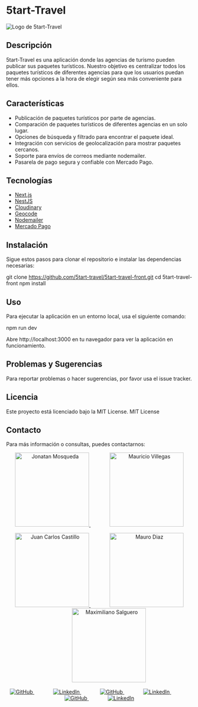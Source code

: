# 5tart-Travel

![Logo de 5tart-Travel](ruta/a/tu/logo.png)

## Descripción

5tart-Travel es una aplicación donde las agencias de turismo pueden publicar sus paquetes turísticos. Nuestro objetivo es centralizar todos los paquetes turísticos de diferentes agencias para que los usuarios puedan tener más opciones a la hora de elegir según sea más conveniente para ellos.

## Características

- Publicación de paquetes turísticos por parte de agencias.
- Comparación de paquetes turísticos de diferentes agencias en un solo lugar.
- Opciones de búsqueda y filtrado para encontrar el paquete ideal.
- Integración con servicios de geolocalización para mostrar paquetes cercanos.
- Soporte para envíos de correos mediante nodemailer.
- Pasarela de pago segura y confiable con Mercado Pago.

## Tecnologías

- [Next.js](https://nextjs.org/)
- [NestJS](https://nestjs.com/)
- [Cloudinary](https://cloudinary.com/)
- [Geocode](https://geocode.xyz/)
- [Nodemailer](https://nodemailer.com/about/)
- [Mercado Pago](https://www.mercadopago.com/)

## Instalación

Sigue estos pasos para clonar el repositorio e instalar las dependencias necesarias:

git clone https://github.com/5tart-travel/5tart-travel-front.git
cd 5tart-travel-front
npm install

## Uso

Para ejecutar la aplicación en un entorno local, usa el siguiente comando:

npm run dev

Abre http://localhost:3000 en tu navegador para ver la aplicación en funcionamiento.

## Problemas y Sugerencias

Para reportar problemas o hacer sugerencias, por favor usa el issue tracker.

## Licencia
Este proyecto está licenciado bajo la MIT License.
MIT License

## Contacto
Para más información o consultas, puedes contactarnos:


<p align="center">
  <a href="https://github.com/Jongabee">
    <img src="https://res.cloudinary.com/dia2gautk/image/upload/v1719940434/cmoccvvllrsaay1kzsmw.jpg" alt="Jonatan Mosqueda" width="200">
  </a>
  &nbsp;&nbsp;&nbsp;&nbsp;&nbsp;&nbsp;&nbsp;&nbsp;&nbsp;&nbsp;&nbsp;&nbsp;
  <a href="https://github.com/V-Mau">
    <img src="https://res.cloudinary.com/dia2gautk/image/upload/v1719940484/abc8xlg70lzveiol8cns.jpg" alt="Mauricio Villegas" width="200">
  </a>
</p>

<p align="center">
  <a href="https://github.com/juank132">
    <img src="https://res.cloudinary.com/dia2gautk/image/upload/v1719940455/d66xfi743hlgp330kmxu.jpg" alt="Juan Carlos Castillo" width="200">
  </a>
  &nbsp;&nbsp;&nbsp;&nbsp;&nbsp;&nbsp;&nbsp;&nbsp;&nbsp;&nbsp;&nbsp;&nbsp;
  <a href="https://github.com/mauro8778">
    <img src="https://res.cloudinary.com/dia2gautk/image/upload/v1719940507/x9my38fgodbpgg6xljrx.jpg" alt="Mauro Diaz" width="200">
  </a>
  &nbsp;&nbsp;&nbsp;&nbsp;&nbsp;&nbsp;&nbsp;&nbsp;&nbsp;&nbsp;&nbsp;&nbsp;
  <a href="https://github.com/MaxiSalguero">
    <img src="https://res.cloudinary.com/dia2gautk/image/upload/v1719940533/k9cgjeu2ncesi6j7agji.jpg" alt="Maximiliano Salguero" width="200">
  </a>
</p>

<p align="center">
  <a href="https://www.linkedin.com/in/jongabee/">
    <img src="https://img.shields.io/badge/GitHub-Profile-blue?style=flat-square&logo=github" alt="GitHub">
  </a>
  &nbsp;&nbsp;&nbsp;&nbsp;&nbsp;&nbsp;&nbsp;&nbsp;&nbsp;&nbsp;&nbsp;&nbsp;
  <a href="https://www.linkedin.com/in/username_linkedin">
    <img src="https://img.shields.io/badge/LinkedIn-Profile-blue?style=flat-square&logo=linkedin" alt="LinkedIn">
  </a>
  &nbsp;&nbsp;&nbsp;&nbsp;&nbsp;&nbsp;&nbsp;&nbsp;&nbsp;&nbsp;&nbsp;&nbsp;
  <a href="https://www.linkedin.com/in/username_linkedin">
    <img src="https://img.shields.io/badge/GitHub-Profile-blue?style=flat-square&logo=github" alt="GitHub">
  </a>
  &nbsp;&nbsp;&nbsp;&nbsp;&nbsp;&nbsp;&nbsp;&nbsp;&nbsp;&nbsp;&nbsp;&nbsp;
  <a href="https://www.linkedin.com/in/username_linkedin">
    <img src="https://img.shields.io/badge/LinkedIn-Profile-blue?style=flat-square&logo=linkedin" alt="LinkedIn">
  </a>
  &nbsp;&nbsp;&nbsp;&nbsp;&nbsp;&nbsp;&nbsp;&nbsp;&nbsp;&nbsp;&nbsp;&nbsp;
  <a href="https://www.linkedin.com/in/username_linkedin">
    <img src="https://img.shields.io/badge/GitHub-Profile-blue?style=flat-square&logo=github" alt="GitHub">
  </a>
  &nbsp;&nbsp;&nbsp;&nbsp;&nbsp;&nbsp;&nbsp;&nbsp;&nbsp;&nbsp;&nbsp;&nbsp;
  <a href="https://www.linkedin.com/in/username_linkedin">
    <img src="https://img.shields.io/badge/LinkedIn-Profile-blue?style=flat-square&logo=linkedin" alt="LinkedIn">
  </a>
</p>
